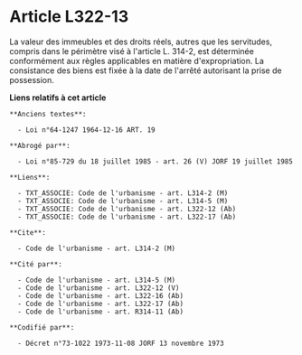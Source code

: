 # Article L322-13

La valeur des immeubles et des droits réels, autres que les servitudes, compris dans le périmètre visé à l'article L. 314-2,
est déterminée conformément aux règles applicables en matière d'expropriation. La consistance des biens est fixée à la date
de l'arrêté autorisant la prise de possession.

**Liens relatifs à cet article**

	**Anciens textes**:

	  - Loi n°64-1247 1964-12-16 ART. 19

	**Abrogé par**:

	  - Loi n°85-729 du 18 juillet 1985 - art. 26 (V) JORF 19 juillet 1985

	**Liens**:

	  - TXT_ASSOCIE: Code de l'urbanisme - art. L314-2 (M)
	  - TXT_ASSOCIE: Code de l'urbanisme - art. L314-5 (M)
	  - TXT_ASSOCIE: Code de l'urbanisme - art. L322-12 (Ab)
	  - TXT_ASSOCIE: Code de l'urbanisme - art. L322-17 (Ab)

	**Cite**:

	  - Code de l'urbanisme - art. L314-2 (M)

	**Cité par**:

	  - Code de l'urbanisme - art. L314-5 (M)
	  - Code de l'urbanisme - art. L322-12 (V)
	  - Code de l'urbanisme - art. L322-16 (Ab)
	  - Code de l'urbanisme - art. L322-17 (Ab)
	  - Code de l'urbanisme - art. R314-11 (Ab)

	**Codifié par**:

	  - Décret n°73-1022 1973-11-08 JORF 13 novembre 1973
